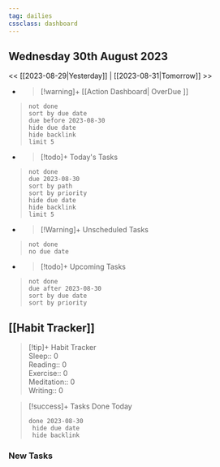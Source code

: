 ```yaml
---
tag: dailies
cssclass: dashboard
---
```

## Wednesday 30th August 2023

<< [[2023-08-29|Yesterday]] | [[2023-08-31|Tomorrow]] >>

- > [!warning]+ [[Action Dashboard| OverDue ]]
> ```tasks
> not done
> sort by due date
> due before 2023-08-30
> hide due date
> hide backlink
> limit 5
> ```

- > [!todo]+ Today's Tasks
> ```tasks
> not done
> due 2023-08-30
> sort by path
> sort by priority
> hide due date
> hide backlink
> limit 5
> ```

- > [!Warning]+ Unscheduled Tasks  
 > ```tasks  
 > not done  
 > no due date

- > [!todo]+ Upcoming Tasks
> ```tasks  
> not done  
> due after 2023-08-30  
> sort by due date
> sort by priority  

## [[Habit Tracker]]
> [!tip]+ Habit Tracker  
> Sleep:: 0  
> Reading:: 0  
> Exercise:: 0  
> Meditation:: 0  
> Writing:: 0


> [!success]+ Tasks Done Today
> ```tasks 
> done 2023-08-30
>  hide due date
>  hide backlink
### New Tasks


